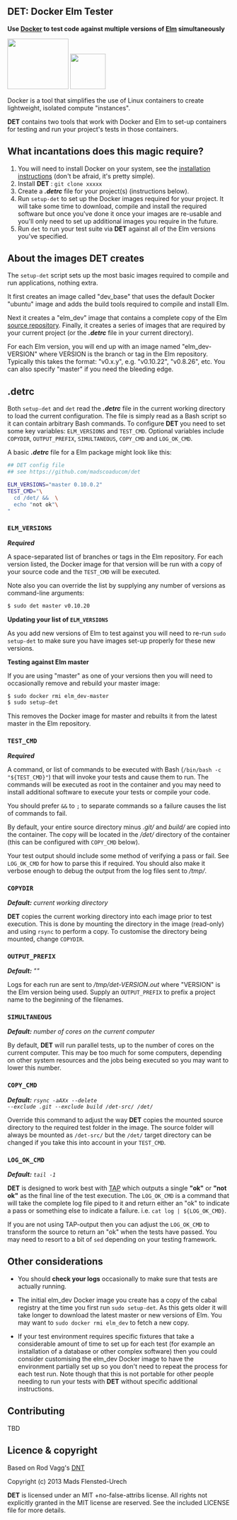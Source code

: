 DET: Docker Elm Tester
-----------------------

**Use [Docker](http://www.docker.io) to test code against multiple versions of [Elm](http://elm-lang.org) simultaneously**

<img src="http://www.docker.io/static/img/homepage-docker-logo.png" width="138" height="114"> <img src="http://elm-lang.org/logo.png" width="80" height="80"> 

Docker is a tool that simplifies the use of Linux containers to create lightweight, isolated compute "instances".

**DET** contains two tools that work with Docker and Elm to set-up containers for testing and run your project's tests in those containers.

What incantations does this magic require?
------------------------------------------

 1. You will need to install Docker on your system, see the [installation instructions](http://docs.docker.io/en/latest/installation/) (don't be afraid, it's pretty simple).
 1. Install **DET** : `git clone xxxxx`
 1. Create a ***.detrc*** file for your project(s) (instructions below).
 1. Run `setup-det` to set up the Docker images required for your project. It will take some time to download, compile and install the required software but once you've done it once your images are re-usable and you'll only need to set up additional images you require in the future.
 1. Run `det` to run your test suite via **DET** against all of the Elm versions you've specified.

About the images DET creates
----------------------------

The `setup-det` script sets up the most basic images required to compile and run applications, nothing extra.

It first creates an image called "dev_base" that uses the default Docker "ubuntu" image and adds the build tools required to compile and install Elm.

Next it creates a "elm_dev" image that contains a complete copy of the Elm [source repository](https://github.com/evancz/Elm). Finally, it creates a series of images that are required by your current project (or the ***.detrc*** file in your current directory).

For each Elm version, you will end up with an image named "elm_dev-VERSION" where VERSION is the branch or tag in the Elm repository. Typically this takes the format: "v0.x.y", e.g. "v0.10.22", "v0.8.26", etc. You can also specify "master" if you need the bleeding edge.

.detrc
------

Both `setup-det` and `det` read the ***.detrc*** file in the current working directory to load the current configuration. The file is simply read as a Bash script so it can contain arbitrary Bash commands. To configure **DET** you need to set some key variables: `ELM_VERSIONS` and `TEST_CMD`. Optional variables include `COPYDIR`, `OUTPUT_PREFIX`, `SIMULTANEOUS`, `COPY_CMD` and `LOG_OK_CMD`.

A basic ***.detrc*** file for a Elm package might look like this:

```sh
## DET config file
## see https://github.com/madscoaducom/det

ELM_VERSIONS="master 0.10.0.2"
TEST_CMD="\
  cd /det/ &&  \
  echo "not ok"\
"
```

### `ELM_VERSIONS`

***Required***

A space-separated list of branches or tags in the Elm repository. For each version listed, the Docker image for that version will be run with a copy of your source code and the `TEST_CMD` will be executed.

Note also you can override the list by supplying any number of versions as command-line arguments:

```sh
$ sudo det master v0.10.20
```

<b>Updating your list of <code>ELM_VERSIONS</code></b>

As you add new versions of Elm to test against you will need to re-run `sudo setup-det` to make sure you have images set-up properly for these new versions.

**Testing against Elm master**

If you are using "master" as one of your versions then you will need to occasionally remove and rebuild your master image:

```sh
$ sudo docker rmi elm_dev-master
$ sudo setup-det
```

This removes the Docker image for master and rebuilts it from the latest master in the Elm repository.

### `TEST_CMD`

***Required***

A command, or list of commands to be executed with Bash (`/bin/bash -c "${TEST_CMD}"`) that will invoke your tests and cause them to run. The commands will be executed as root in the container and you may need to install additional software to execute your tests or compile your code.

You should prefer `&&` to `;` to separate commands so a failure causes the list of commands to fail.

By default, your entire source directory minus *.git/* and *build/* are copied into the container. The copy will be located in the */det/* directory of the container (this can be configured with `COPY_CMD` below).

Your test output should include some method of verifying a pass or fail. See `LOG_OK_CMD` for how to parse this if required. You should also make it verbose enough to debug the output from the log files sent to */tmp/*.

### `COPYDIR`

***Default:*** *current working directory*

**DET** copies the current working directory into each image prior to test execution. This is done by mounting the directory in the image (read-only) and using `rsync` to perform a copy. To customise the directory being mounted, change `COPYDIR`.

### `OUTPUT_PREFIX`

***Default:*** *""*

Logs for each run are sent to */tmp/det-VERSION.out* where "VERSION" is the Elm version being used. Supply an `OUTPUT_PREFIX` to prefix a project name to the beginning of the filenames.

### `SIMULTANEOUS`

***Default:*** *number of cores on the current computer*

By default, **DET** will run parallel tests, up to the number of cores on the current computer. This may be too much for some computers, depending on other system resources and the jobs being executed so you may want to lower this number.

### `COPY_CMD`

***Default:*** <i><code>rsync -aAXx --delete --exclude .git --exclude build /det-src/ /det/</code></i>

Override this command to adjust the way **DET** copies the mounted source directory to the required test folder in the image. The source folder will always be mounted as `/det-src/` but the `/det/` target directory can be changed if you take this into account in your `TEST_CMD`.

### `LOG_OK_CMD`

***Default:*** <i><code>tail -1</code></i>

**DET** is designed to work best with [TAP](http://en.wikipedia.org/wiki/Test_Anything_Protocol) which outputs a single **"ok"** or **"not ok"** as the final line of the test execution. The `LOG_OK_CMD` is a command that will take the complete log file piped to it and return either an "ok" to indicate a pass or something else to indicate a failure. i.e. `cat log | ${LOG_OK_CMD}`.

If you are not using TAP-output then you can adjust the `LOG_OK_CMD` to transform the source to return an "ok" when the tests have passed. You may need to resort to a bit of `sed` depending on your testing framework.

Other considerations
--------------------

 * You should **check your logs** occasionally to make sure that tests are actually running. 

 * The initial elm_dev Docker image you create has a copy of the cabal registry at the time you first run `sudo setup-det`. As this gets older it will take longer to download the latest master or new versions of Elm. You may want to `sudo docker rmi elm_dev` to fetch a new copy.

 * If your test environment requires specific fixtures that take a considerable amount of time to set up for each test (for example an installation of a database or other complex software) then you could consider customising the elm_dev Docker image to have the environment partially set up so you don't need to repeat the process for each test run. Note though that this is not portable for other people needing to run your tests with **DET** without specific additional instructions.


Contributing
------------

TBD

<a name="licence"></a>
Licence &amp; copyright
-------------------

Based on Rod Vagg's [DNT](https://github.com/rvagg/dnt)

Copyright (c) 2013 Mads Flensted-Urech

**DET** is licensed under an MIT +no-false-attribs license. All rights not explicitly granted in the MIT license are reserved. See the included LICENSE file for more details.
